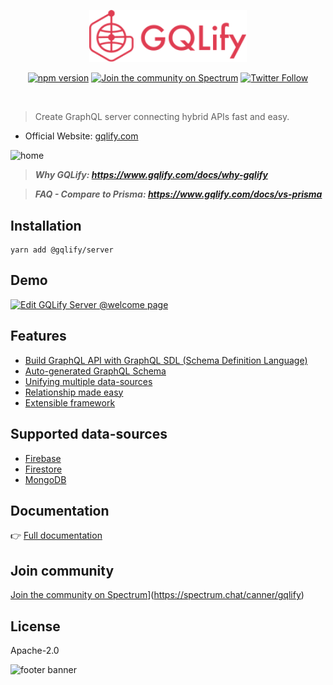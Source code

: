 
<div align="center">

<a href="https://www.gqlify.com"><img src="./resources/logo-pink.svg" width="50%"></a>

</div>

<div align="center">

[![npm version](https://badge.fury.io/js/%40gqlify%2Fserver.svg)](https://badge.fury.io/js/%40gqlify%2Fserver) [![Join the community on Spectrum](https://withspectrum.github.io/badge/badge.svg)](https://spectrum.chat/canner/gqlify) [![Twitter Follow](https://img.shields.io/twitter/follow/cannerIO.svg?style=social&label=Follow)](https://twitter.com/cannerIO)

</div>
<br/>

> Create GraphQL server connecting hybrid APIs fast and easy.

* Official Website: [gqlify.com](https://www.gqlify.com/)


![home](https://i.imgur.com/ojShV9s.png)

> ***Why GQLify: https://www.gqlify.com/docs/why-gqlify***

> ***FAQ - Compare to Prisma: https://www.gqlify.com/docs/vs-prisma***

## Installation
``` console
yarn add @gqlify/server
```

## Demo
[![Edit GQLify Server @welcome page](https://codesandbox.io/static/img/play-codesandbox.svg)](https://codesandbox.io/s/p7wqo43zpx)

## Features
* [Build GraphQL API with GraphQL SDL (Schema Definition Language)](https://www.gqlify.com/docs/quick-start)
* [Auto-generated GraphQL Schema](https://www.gqlify.com/docs/graphql-api-overview)
* [Unifying multiple data-sources](https://www.gqlify.com/docs/data-source-overview)
* [Relationship made easy](https://www.gqlify.com/docs/relationship-overview)
* [Extensible framework](https://www.gqlify.com/docs/graphql-api-plugins)

## Supported data-sources
* [Firebase](https://www.gqlify.com/docs/firebase)
* [Firestore](https://www.gqlify.com/docs/firestore)
* [MongoDB](https://www.gqlify.com/docs/mongodb)

## Documentation
👉 [Full documentation](https://www.gqlify.com/docs)

## Join community

 [Join the community on Spectrum](https://withspectrum.github.io/badge/badge.svg)](https://spectrum.chat/canner/gqlify)


## License

Apache-2.0

![footer banner](https://user-images.githubusercontent.com/26116324/37811196-a437d930-2e93-11e8-97d8-0653ace2a46d.png)
